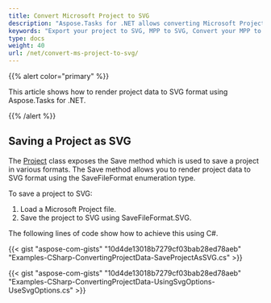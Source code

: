 ```yaml
---
title: Convert Microsoft Project to SVG
description: "Aspose.Tasks for .NET allows converting Microsoft Project (MPP) to SVG."
keywords: "Export your project to SVG, MPP to SVG, Convert your MPP to SVG, Convert Microsoft Project to SVG, convert MPP to SVG, save project data to SVG, Aspose.Tasks, C#"
type: docs
weight: 40
url: /net/convert-ms-project-to-svg/
---
```


{{% alert color="primary" %}}

This article shows how to render project data to SVG format using Aspose.Tasks for .NET.

{{% /alert %}}

## **Saving a Project as SVG**
The [Project](https://apireference.aspose.com/tasks/net/aspose.tasks/project) class exposes the Save method which is used to save a project in various formats. The Save method allows you to render project data to SVG format using the SaveFileFormat enumeration type.

To save a project to SVG:

1. Load a Microsoft Project file.
2. Save the project to SVG using SaveFileFormat.SVG.

The following lines of code show how to achieve this using C#.

{{< gist "aspose-com-gists" "10d4de13018b7279cf03bab28ed78aeb" "Examples-CSharp-ConvertingProjectData-SaveProjectAsSVG.cs" >}}

{{< gist "aspose-com-gists" "10d4de13018b7279cf03bab28ed78aeb" "Examples-CSharp-ConvertingProjectData-UsingSvgOptions-UseSvgOptions.cs" >}}
